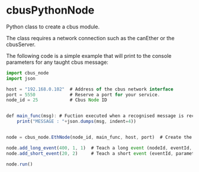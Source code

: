 # cbusPythonNode
Python class to create a cbus module.

The class requires a network connection such as the canEther or the cbusServer.

The following code is a simple example that will print to the console parameters for any taught cbus message:

```javascript
import cbus_node
import json

host = "192.168.0.102"  # Address of the cbus network interface
port = 5550             # Reserve a port for your service.
node_id = 25            # Cbus Node ID


def main_func(msg): # Fuction executed when a recognised message is received.
    print("MESSAGE : "+json.dumps(msg, indent=4))


node = cbus_node.EthNode(node_id, main_func, host, port)  # Create the cbus module

node.add_long_event(400, 1, 1)  # Teach a long event (nodeId, eventId, parameters)
node.add_short_event(20, 2)     # Teach a short event (eventId, parameters)

node.run() 
```
